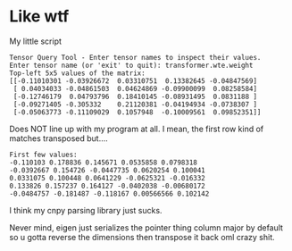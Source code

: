 # Like wtf 

My little script

```
Tensor Query Tool - Enter tensor names to inspect their values.
Enter tensor name (or 'exit' to quit): transformer.wte.weight
Top-left 5x5 values of the matrix:
[[-0.11010301 -0.03926672  0.03310751  0.13382645 -0.04847569]
 [ 0.04034033 -0.04861503  0.04624869 -0.09900099  0.08258584]
 [-0.12746179  0.04793796  0.18410145 -0.08931495  0.0831188 ]
 [-0.09271405 -0.305332    0.21120381 -0.04194934 -0.0738307 ]
 [-0.05063773 -0.11109029  0.1057948  -0.10009561  0.09852351]]
```

Does NOT line up with my program at all. I mean, the first row kind of matches transposed but....

```
First few values: 
-0.110103 0.178836 0.145671 0.0535858 0.0798318 
-0.0392667 0.154726 -0.0447735 0.0620254 0.100041 
0.0331075 0.100448 0.0641229 -0.0625321 -0.016332 
0.133826 0.157237 0.164127 -0.0402038 -0.00680172 
-0.0484757 -0.181487 -0.118167 0.00566566 0.102142 
```

I think my cnpy parsing library just sucks. 

Never mind, eigen just serializes the pointer thing column major by default so u gotta reverse the dimensions then transpose it back oml crazy shit. 
